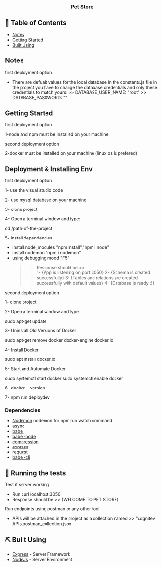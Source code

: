 <h3 align="center">
<b>Pet Store</b></h3>

## 📝 Table of Contents

<!-- - [About](#about) -->
- [Notes](#Notes)
- [Getting Started](#getting_started)
- [Built Using](#built_using)

## Notes

first deployment option

- There are defualt values for the local database in the constants.js file in the project
  you have to change the database credentials and only these credentials to match yours:
                            >>  DATABASE_USER_NAME: "root"
                            >>  DATABASE_PASSWORD: ""

## Getting Started

first deployment option

1-node and npm must be installed on your machine

second deployment option

2-docker must be installed on your machine (linux os is prefered)

## Deployment & Installing Env

first deployment option

1- use the visual studio code 

2- use mysql database on your machine

3- clone project

4- Open a terminal window and type:

  cd /path-of-the-project

5- install dependencies

   - install node_modules "npm install","npm i node"
   - install nodemon "npm i nodemon"
   - using debugging mood "F5"
      >> Response should be >>  
                       1- {App is listening on port:3050}
                       2- {Schema is created successfully}
                       3- {Tables and relations are created successfully with default values}
                       4- {Database is ready :)} 


second deployment option

1- clone project

2- Open a terminal window and type

  sudo apt-get update

3- Uninstall Old Versions of Docker

  sudo apt-get remove docker docker-engine docker.io

4- Install Docker

  sudo apt install docker.io

5- Start and Automate Docker

  sudo systemctl start docker
  sudo systemctl enable docker

6- docker --version

7- npm run deploydev 

### Dependencies

- [Nodemon](https://nodemon.io/) nodemon for npm run watch command
- [async](https://www.npmjs.com/package/async)
- [babel](https://www.npmjs.com/package/babel-install)
- [babel-node](https://www.npmjs.com/package/babel-node)
- [compression](https://www.npmjs.com/package/compression)
- [express](https://expressjs.com/)
- [request](https://www.npmjs.com/package/request)
- [babel-cli](https://www.npmjs.com/package/babel-cli)

## 🔧 Running the tests <a name = "tests"></a>

Test if server working
  - Run curl localhost:3050
  - Response should be >> {WELCOME TO PET STORE}

Run endpoints using postman or any other tool 
  - APIs will be attached in the project as a collection 
    named >> "cognitev APIs.postman_collection.json

## ⛏️ Built Using <a name = "built_using"></a>

- [Express](https://expressjs.com/) - Server Framework
- [NodeJs](https://nodejs.org/en/) - Server Environment
